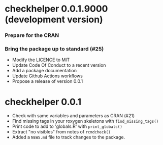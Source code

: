 # checkhelper 0.0.1.9000 (development version)

### Prepare for the CRAN

### Bring the package up to standard (#25)

- Modify the LICENCE to MIT
- Update Code Of Conduct to a recent version
- Add a package documentation
- Update Github Actions workflows
- Propose a release of version 0.0.1

# checkhelper 0.0.1

- Check with same variables and parameters as CRAN (#21)
- Find missing tags in your roxygen skeletons with `find_missing_tags()`
- Print code to add to 'globals.R' with `print_globals()`
- Extract "no visibles" from notes of `rcmdcheck()`
- Added a `NEWS.md` file to track changes to the package.
